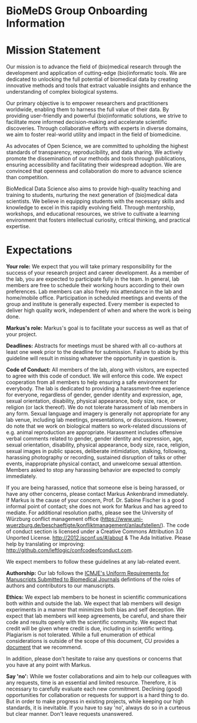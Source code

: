 # BioMeDS Group Onboarding Information

# Mission Statement

Our mission is to advance the field of (bio)medical research through the development and application of cutting-edge (bio)informatic tools. We are dedicated to unlocking the full potential of biomedical data by creating innovative methods and tools that extract valuable insights and enhance the understanding of complex biological systems.

Our primary objective is to empower researchers and practitioners worldwide, enabling them to harness the full value of their data. By providing user-friendly and powerful (bio)informatic solutions, we strive to facilitate more informed decision-making and accelerate scientific discoveries. Through collaborative efforts with experts in diverse domains, we aim to foster real-world utility and impact in the field of biomedicine.

As advocates of Open Science, we are committed to upholding the highest standards of transparency, reproducibility, and data sharing. We actively promote the dissemination of our methods and tools through publications, ensuring accessibility and facilitating their widespread adoption. We are convinced that openness and collaboration do more to advance science than competition.

BioMedical Data Science also aims to provide high-quality teaching and training to students, nurturing the next generation of (bio)medical data scientists. We believe in equipping students with the necessary skills and knowledge to excel in this rapidly evolving field. Through mentorship, workshops, and educational resources, we strive to cultivate a learning environment that fosters intellectual curiosity, critical thinking, and practical expertise.


# Expectations

**Your role:** We expect that you will take primary responsibility for the success of your research project and career development.
As a member of the lab, you are expected to participate fully in the team.
In general, lab members are free to schedule their working hours according to their own preferences.
Lab members can also freely mix attendance in the lab and home/mobile office.
Participation in scheduled meetings and events of the group and institute is generally expected.
Every member is expected to deliver high quality work, independent of when and where the work is being done.

**Markus's role:** Markus's goal is to facilitate your success as well as that of your project.

**Deadlines:** 
Abstracts for meetings must be shared with all co-authors at least one week prior to the deadline for submission.
Failure to abide by this guideline will result in missing whatever the opportunity in question is.

**Code of Conduct:** All members of the lab, along with visitors, are expected to agree with this code of conduct.
We will enforce this code.
We expect cooperation from all members to help ensuring a safe environment for everybody.
The lab is dedicated to providing a harassment-free experience for everyone, regardless of gender, gender identity and expression, age, sexual orientation, disability, physical appearance, body size, race, or religion (or lack thereof).
We do not tolerate harassment of lab members in any form.
Sexual language and imagery is generally not appropriate for any lab venue, including lab meetings, presentations, or discussions.
However, do note that we work on biological matters so work-related discussions of e.g. animal reproduction are appropriate.
Harassment includes offensive verbal comments related to gender, gender identity and expression, age, sexual orientation, disability, physical appearance, body size, race, religion, sexual images in public spaces, deliberate intimidation, stalking, following, harassing photography or recording, sustained disruption of talks or other events, inappropriate physical contact, and unwelcome sexual attention.
Members asked to stop any harassing behavior are expected to comply immediately.

If you are being harassed, notice that someone else is being harassed, or have any other concerns, please contact Markus Ankenbrand immediately. If Markus is the cause of your concern, Prof. Dr. Sabine Fischer is a good informal point of contact; she does not work for Markus and has agreed to mediate.
For additional resolution paths, please see the University of Würzburg conflict management office (https://www.uni-wuerzburg.de/beschaeftigte/konfliktmanagement/anlaufstellen/).
The code of conduct section is licensed under a Creative Commons Attribution 3.0 Unported License. <http://2012.jsconf.us/#/about> & The Ada Initiative.
Please help by translating or improving: <http://github.com/leftlogic/confcodeofconduct.com>.

We expect members to follow these guidelines at any lab-related event.

**Authorship:** Our lab follows the [ICMJE's Uniform Requirements for Manuscripts Submitted to Biomedical Journals](https://www.icmje.org/recommendations/browse/roles-and-responsibilities/defining-the-role-of-authors-and-contributors.html) defintions of the roles of authors and contributors to our manuscripts.

**Ethics:** We expect lab members to be honest in scientific communications both within and outside the lab.
We expect that lab members will design experiments in a manner that minimizes both bias and self deception.
We expect that lab members will keep agreements, be careful, and share their code and results openly with the scientific community.
We expect that credit will be given where credit is due, including in scientific writing.
Plagiarism is not tolerated.
While a full enumeration of ethical considerations is outside of the scope of this document, CU provides a [document](https://www.cu.edu/ope/aps/2027) that we recommend.

In addition, please don't hesitate to raise any questions or concerns that you have at any point with Markus.

**Say 'no':** While we foster collaborations and aim to help our colleagues with any requests, time is an essential and limited resource. Therefore, it is necessary to carefully evaluate each new commitment. Declining (good) opportunities for collaboration or requests for support is a hard thing to do. But in order to make progress in existing projects, while keeping our high standards, it is inevitable. If you have to say 'no', always do so in a curteous but clear manner. Don't leave requests unanswered.
